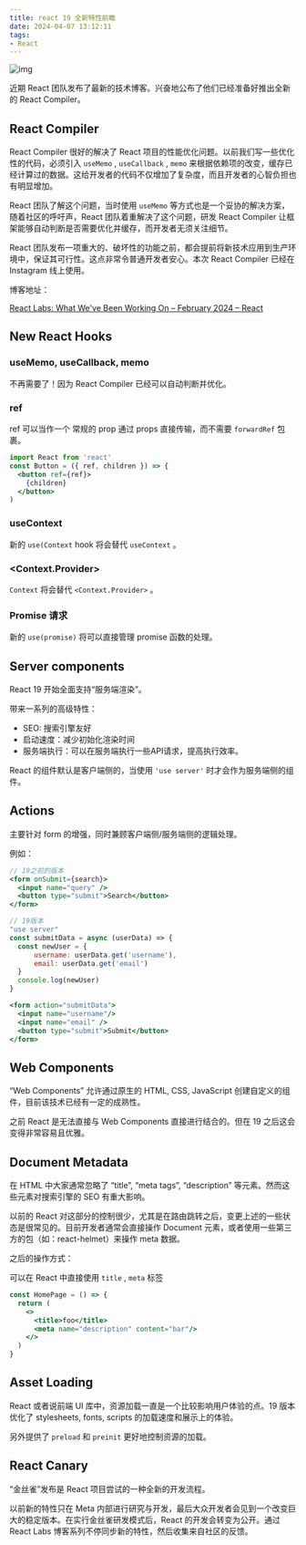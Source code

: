 ```yaml
---
title: react 19 全新特性前瞻
date: 2024-04-07 13:12:11
tags:
- React
---
```


![img](https://img.vatery.com/file/9ca768cc146982be5c5be.png)

近期 React 团队发布了最新的技术博客。兴奋地公布了他们已经准备好推出全新的 React Compiler。
<!--more-->

## React Compiler

React Compiler 很好的解决了 React 项目的性能优化问题。以前我们写一些优化性的代码，必须引入 `useMemo` , `useCallback` , `memo` 来根据依赖项的改变，缓存已经计算过的数据。这给开发者的代码不仅增加了复杂度，而且开发者的心智负担也有明显增加。

React 团队了解这个问题，当时使用 `useMemo` 等方式也是一个妥协的解决方案，随着社区的呼吁声，React 团队着重解决了这个问题，研发 React Compiler 让框架能够自动判断是否需要优化并缓存，而开发者无须关注细节。

React 团队发布一项重大的、破坏性的功能之前，都会提前将新技术应用到生产环境中，保证其可行性。这点非常令普通开发者安心。本次 React Compiler 已经在 Instagram 线上使用。

博客地址：

[React Labs: What We've Been Working On – February 2024 – React](https://react.dev/blog/2024/02/15/react-labs-what-we-have-been-working-on-february-2024)

## New React Hooks

### useMemo, useCallback, memo

不再需要了！因为 React Compiler 已经可以自动判断并优化。

### ref

ref 可以当作一个 常规的 prop 通过 props 直接传输，而不需要 `forwardRef` 包裹。

```jsx
import React from 'react'
const Button = ({ ref, children }) => {
  <button ref={ref}>
    {children}
  </button>
)
```

### useContext

新的 `use(Context` hook 将会替代 `useContext` 。

### <Context.Provider>

`Context` 将会替代 `<Context.Provider>` 。

### Promise 请求

新的 `use(promise)` 将可以直接管理 promise 函数的处理。

## Server components

React 19 开始全面支持“服务端渲染”。

带来一系列的高级特性：

- SEO: 搜索引擎友好
- 启动速度：减少初始化渲染时间
- 服务端执行：可以在服务端执行一些API请求，提高执行效率。

React 的组件默认是客户端侧的，当使用 `'use server'` 时才会作为服务端侧的组件。

## Actions

主要针对 form 的增强，同时兼顾客户端侧/服务端侧的逻辑处理。

例如：

```jsx
// 19之前的版本
<form onSubmit={search}>
  <input name="query" />
  <button type="submit">Search</button>
</form>

// 19版本
"use server"
const submitData = async (userData) => {
  const newUser = {
	  username: userData.get('username'),
	  email: userData.get('email')
  }
  console.log(newUser)
}

<form action="submitData">
  <input name="username"/>
  <input name="email" />
  <button type="submit">Submit</button>
</form>
```

## Web Components

“Web Components” 允许通过原生的 HTML, CSS, JavaScript 创建自定义的组件，目前该技术已经有一定的成熟性。

之前 React 是无法直接与 Web Components 直接进行结合的。但在 19 之后这会变得非常容易且优雅。

## Document Metadata

在 HTML 中大家通常忽略了 “title”, “meta tags”, “description” 等元素。然而这些元素对搜索引擎的 SEO 有重大影响。

以前的 React 对这部分的控制很少，尤其是在路由跳转之后，变更上述的一些状态是很常见的。目前开发者通常会直接操作 Document 元素，或者使用一些第三方的包（如：react-helmet）来操作 meta 数据。

之后的操作方式：

可以在 React 中直接使用 `title` , `meta` 标签

```jsx
const HomePage = () => {
  return (
    <>
      <title>foo</title>
      <meta name="description" content="bar"/>
    </>
  )
}
```

## Asset Loading

React 或者说前端 UI 库中，资源加载一直是一个比较影响用户体验的点。19 版本优化了 stylesheets, fonts, scripts 的加载速度和展示上的体验。

另外提供了 `preload` 和 `preinit` 更好地控制资源的加载。

## React Canary

“金丝雀”发布是 React 项目尝试的一种全新的开发流程。

以前新的特性只在 Meta 内部进行研究与开发，最后大众开发者会见到一个改变巨大的稳定版本。在实行金丝雀研发模式后，React 的开发会转变为公开。通过 React Labs 博客系列不停同步新的特性，然后收集来自社区的反馈。
